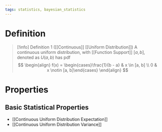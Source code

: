 ```yaml
---
tags: statistics, bayesian_statistics
---
```


# Definition

> [!info] Definition 1 ([[Continuous]] [[Uniform Distribution]])
> A continuous uniform distribution, with [[Function Support]] $[a, b]$, denoted as $U(a, b)$ has pdf
> $$
> \begin{align}
> f(x) = \begin{cases}\frac{1}{b - a} & x \in [a, b] \\ 0 & x \notin [a, b]\end{cases}
> \end{align}
> $$

# Properties
## Basic Statistical Properties
- [[Continuous Uniform Distribution Expectation]]
- [[Continuous Uniform Distribution Variance]]